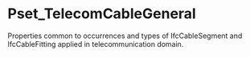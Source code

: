 # Pset_TelecomCableGeneral

Properties common to occurrences and types of IfcCableSegment and IfcCableFitting applied in telecommunication domain.<!-- end of definition -->
